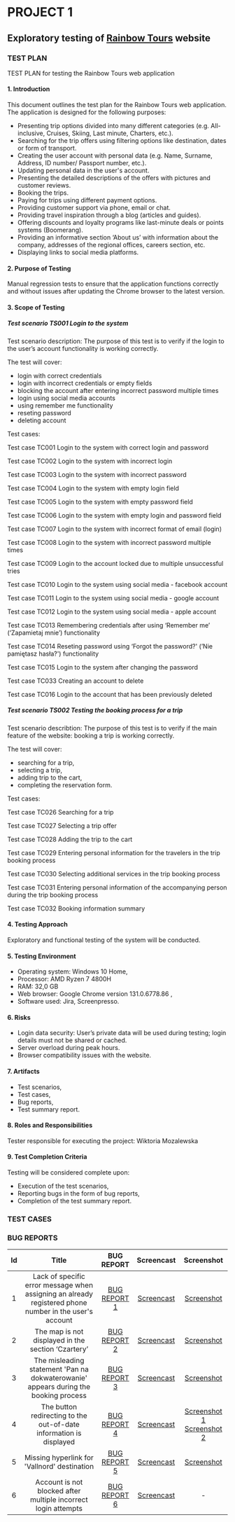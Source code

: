 # PROJECT 1

## Exploratory testing of [Rainbow Tours](https://r.pl) website
### TEST PLAN
TEST PLAN for testing the Rainbow Tours web application
#### 1. Introduction
This document outlines the test plan for the Rainbow Tours web application. The application is designed for the following purposes:
- Presenting trip options divided into many different categories (e.g. All-inclusive, Cruises, Skiing, Last minute, Charters, etc.).
- Searching for the trip offers using filtering options like destination, dates or form of transport.
- Creating the user account with personal data (e.g. Name, Surname, Address, ID number/ Passport number, etc.).
- Updating personal data in the user's account.
- Presenting the detailed descriptions of the offers with pictures and customer reviews.
- Booking the trips.
- Paying for trips using different payment options.
- Providing customer support via phone, email or chat.
- Providing travel inspiration through a blog (articles and guides).
- Offering discounts and loyalty programs like last-minute deals or points systems (Boomerang).
- Providing an informative section ‘About us’ with information about the company, addresses of the regional offices, careers section, etc.
- Displaying links to social media platforms.

#### 2. Purpose of Testing
Manual regression tests to ensure that the application functions correctly and without issues after updating the Chrome browser to the latest version.

#### 3. Scope of Testing

##### Test scenario TS001 Login to the system

Test scenario description:
The purpose of this test is to verify if the login to the user’s account functionality is working correctly.

The test will cover:
- login with correct credentials
- login with incorrect credentials or empty fields
- blocking the account after entering incorrect password multiple times
- login using social media accounts
- using remember me functionality
- reseting password
- deleting account

Test cases:

Test case TC001 Login to the system with correct login and password

Test case TC002 Login to the system with incorrect login

Test case TC003 Login to the system with incorrect password

Test case TC004 Login to the system with empty login field

Test case TC005 Login to the system with empty password field

Test case TC006 Login to the system with empty login and password field

Test case TC007 Login to the system with incorrect format of email (login)

Test case TC008 Login to the system with incorrect password multiple times

Test case TC009 Login to the account locked due to multiple unsuccessful tries 

Test case TC010 Login to the system using social media - facebook account

Test case TC011 Login to the system using social media - google account

Test case TC012 Login to the system using social media - apple account

Test case TC013 Remembering credentials after using ‘Remember me’ (‘Zapamietaj mnie’) functionality

Test case TC014 Reseting password using ‘Forgot the password?' (’Nie pamiętasz hasła?') functionality

Test case TC015 Login to the system after changing the password

Test case TC033 Creating an account to delete

Test case TC016 Login to the account that has been previously deleted


##### Test scenario TS002 Testing the booking process for a trip 

Test scenario describtion:
The purpose of this test is to verify if the main feature of the website: booking a trip is working correctly.

The test will cover:

- searching for a trip,
- selecting a trip,
- adding trip to the cart,
- completing the reservation form.

Test cases:

Test case TC026 Searching for a trip

Test case TC027 Selecting a trip offer

Test case TC028 Adding the trip to the cart

Test case TC029 Entering personal information  for the travelers in the trip booking process

Test case TC030 Selecting additional services in the trip booking process

Test case TC031 Entering personal information of the accompanying person during the trip booking process

Test case TC032 Booking information summary 

#### 4. Testing Approach
Exploratory and functional testing of the system will be conducted.

#### 5. Testing Environment
- Operating system: Windows 10 Home, 
- Processor: AMD Ryzen 7 4800H
- RAM: 32,0 GB
- Web browser: Google Chrome version 131.0.6778.86 ,
- Software used: Jira, Screenpresso.

#### 6. Risks
- Login data security: User’s private data will be used during testing; login details must not be shared or cached.
- Server overload during peak hours.
- Browser compatibility issues with the website.

#### 7. Artifacts
- Test scenarios,
- Test cases,
- Bug reports,
- Test summary report.

#### 8. Roles and Responsibilities
Tester responsible for executing the project: Wiktoria Mozalewska

#### 9. Test Completion Criteria
Testing will be considered complete upon:

- Execution of the test scenarios,
- Reporting bugs in the form of bug reports,
- Completion of the test summary report.
  
### TEST CASES
### BUG REPORTS
|Id |Title                                                          |BUG REPORT|Screencast|Screenshot|
|:-:|:-------------------------------------------------------------:|:---------------:|:--------:|:--------:|
|1  |Lack of specific error message when assigning an already registered phone number in the user's account|[BUG REPORT 1](https://drive.google.com/file/d/1L78n-mFgrkqubkogBj0A4SDTm4GmnoQr/view?usp=drive_link)|[Screencast](https://drive.google.com/file/d/135PgzW-qDmwhW3mNqcWnTi11GH8VdOEK/view?usp=drive_link)|[Screenshot](https://drive.google.com/file/d/1vITccxw4ntYXsqrQTProijPS9OJxOgbe/view?usp=drive_link)|
|2  |The map is not displayed in the section ‘Czartery’|[BUG REPORT 2](https://drive.google.com/file/d/11ZzQRParFVf94yYw48ZQw8_pYS37g00M/view?usp=drive_link)|[Screencast](https://drive.google.com/file/d/1TUZbp7DQ32ldvBizKv2SYqRgrv9IZ6-8/view?usp=drive_link)|[Screenshot](https://drive.google.com/file/d/1EKn9TI95rMF7yNiINNB-QhGahgqlnPH8/view?usp=drive_link)|
|3  |The misleading statement 'Pan na dokwaterowanie' appears during the booking process|[BUG REPORT 3](https://drive.google.com/file/d/1VPsYBZet6nNFrEnjP-KPDMLaG5d3Uy3t/view?usp=drive_link)|[Screencast](https://drive.google.com/file/d/1V_MQlQYDYCjtuNxnMySpSCCeMmvgGZZ6/view?usp=drive_link)|[Screenshot](https://drive.google.com/file/d/1Qw2E5LTbTtlKFyNdMXE_fk8_XnBZhD1H/view?usp=drive_link)|
|4  |The button redirecting to the out-of-date information is displayed|[BUG REPORT 4](https://drive.google.com/file/d/1khynDQKgeciJVcnOYJRh2aVnKCl-YPqL/view?usp=drive_link)|[Screencast](https://drive.google.com/file/d/14H3L3SpLz3C6o1Sq-oQZhuyW7qH-Z4MI/view?usp=drive_link)|[Screenshot 1](https://drive.google.com/file/d/1paQwceW3R401jO8TE8JYRoRVRnRtSCHK/view?usp=drive_link) [Screenshot 2](https://drive.google.com/file/d/10JRfTpI6Jkcn0OEQShZCX_9qpvJkReQ7/view?usp=drive_link)|
|5  |Missing hyperlink for 'Vallnord' destination|[BUG REPORT 5](https://drive.google.com/file/d/1-nbqNg89QiwWGyhs0q7b_pVzrUIAhI0r/view?usp=drive_link)|[Screencast](https://drive.google.com/file/d/1GA0uftmu8KyeJqKHP8fe9livugnt-2DU/view?usp=drive_link)|[Screenshot](https://drive.google.com/file/d/1DaBBqwwGQc6RhQr20D-F8N-B_9nc6jbd/view?usp=drive_link)|
|6  |Account is not blocked after multiple incorrect login attempts|[BUG REPORT 6](https://drive.google.com/file/d/1_kpxtrk9iEuyWOz1bG4Ii9CbhYeuHSgF/view?usp=drive_link)|[Screencast](https://drive.google.com/file/d/1Dy0e7RLAlG_FL6YoAw5PIpzfIpCjIqbN/view?usp=drive_link)|-|
